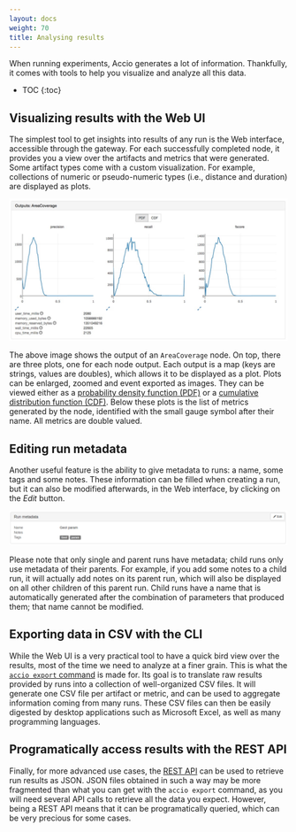 ```yaml
---
layout: docs
weight: 70
title: Analysing results
---
```


When running experiments, Accio generates a lot of information.
Thankfully, it comes with tools to help you visualize and analyze all this data.

* TOC
{:toc}

## Visualizing results with the Web UI
The simplest tool to get insights into results of any run is the Web interface, accessible through the gateway.
For each successfully completed node, it provides you a view over the artifacts and metrics that were generated.
Some artifact types come with a custom visualization.
For example, collections of numeric or pseudo-numeric types (i.e., distance and duration) are displayed as plots.

![Run outputs](../../images/ui/run_outputs.jpeg)

The above image shows the output of an `AreaCoverage` node.
On top, there are three plots, one for each node output.
Each output is a map (keys are strings, values are doubles), which allows it to be displayed as a plot.
Plots can be enlarged, zoomed and event exported as images.
They can be viewed either as a [probability density function (PDF)](https://en.wikipedia.org/wiki/Probability_density_function) or a [cumulative distribution function (CDF)](https://en.wikipedia.org/wiki/Cumulative_distribution_function).
Below these plots is the list of metrics generated by the node, identified with the small gauge symbol after their name.
All metrics are double valued.

## Editing run metadata
Another useful feature is the ability to give metadata to runs: a name, some tags and some notes.
These information can be filled when creating a run, but it can also be modified afterwards, in the Web interface, by clicking on the *Edit* button.

![Run metadata](../../images/ui/run_metadata.png)

Please note that only single and parent runs have metadata; child runs only use metadata of their parents.
For example, if you add some notes to a child run, it will actually add notes on its parent run, which will also be displayed on all other children of this parent run.
Child runs have a name that is automatically generated after the combination of parameters that produced them; that name cannot be modified.

## Exporting data in CSV with the CLI
While the Web UI is a very practical tool to have a quick bird view over the results, most of the time we need to analyze at a finer grain.
This is what the [`accio export` command](../../reference/commands/export.html) is made for.
Its goal is to translate raw results provided by runs into a collection of well-organized CSV files.
It will generate one CSV file per artifact or metric, and can be used to aggregate information coming from many runs.
These CSV files can then be easily digested by desktop applications such as Microsoft Excel, as well as many programming languages.

## Programatically access results with the REST API
Finally, for more advanced use cases, the [REST API](../../reference/rest-api/) can be used to retrieve run results as JSON.
JSON files obtained in such a way may be more fragmented than what you can get with the `accio export` command, as you will need several API calls to retrieve all the data you expect.
However, being a REST API means that it can be programatically queried, which can be very precious for some cases.
